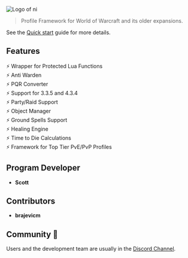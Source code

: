 ![Logo of ni](/_media/logo.png ":size=256x256")

> Profile Framework for World of Warcraft and its older expansions.

See the [Quick start](getting-started/quickstart.md) guide for more details.

## Features

⚡️ Wrapper for Protected Lua Functions<br>
⚡️ Anti Warden<br>
⚡️ PQR Converter<br>
⚡️ Support for 3.3.5 and 4.3.4<br>
⚡️ Party/Raid Support<br>
⚡️ Object Manager<br>
⚡️ Ground Spells Support<br>
⚡️ Healing Engine<br>
⚡️ Time to Die Calculations<br>
⚡️ Framework for Top Tier PvE/PvP Profiles<br>

## Program Developer

- **Scott**

## Contributors

- **brajevicm**

## Community 👋

Users and the development team are usually in the [Discord Channel](https://discord.gg/mBdcX5).
